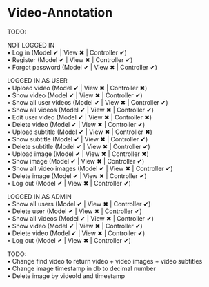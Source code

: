 # Video-Annotation
TODO:

NOT LOGGED IN   
•	Log in (Model ✔ | View ✖ | Controller ✔)   
•	Register (Model ✔ | View ✖ | Controller ✔)  
•	Forgot password (Model ✔ | View ✖ | Controller ✔) 

LOGGED IN AS USER   
•	Upload video (Model ✔ | View ✖ | Controller ✖)   
•	Show video (Model ✔ | View ✖ | Controller ✔)   
•	Show all user videos (Model ✔ | View ✖ | Controller ✔)   
•	Show all videos (Model ✔ | View ✖ | Controller ✔)  
•	Edit user video (Model ✔ | View ✖ | Controller ✖)   
•	Delete video (Model ✔ | View ✖ | Controller ✔)   
•	Upload subtitle (Model ✔ | View ✖ | Controller ✖)   
•	Show subtitle (Model ✔ | View ✖ | Controller ✔)   
•	Delete subtitle (Model ✔ | View ✖ | Controller ✔)   
•	Upload image (Model ✔ | View ✖ | Controller ✖)   
•	Show image (Model ✔ | View ✖ | Controller ✔)   
•	Show all video images (Model ✔ | View ✖ | Controller ✔)   
•	Delete image (Model ✔ | View ✖ | Controller ✔)   
•	Log out (Model ✔ | View ✖ | Controller ✔)   

LOGGED IN AS ADMIN  
•	Show all users (Model ✔ | View ✖ | Controller ✔)   
•	Delete user (Model ✔ | View ✖ | Controller ✔)   
•	Show all videos (Model ✔ | View ✖ | Controller ✔)  
•	Show video (Model ✔ | View ✖ | Controller ✔)   
•	Delete video (Model ✔ | View ✖ | Controller ✔)  
•	Log out (Model ✔ | View ✖ | Controller ✔)   

TODO:   
•	Change find video to return video + video images + video subtitles    
•	Change image timestamp in db to decimal number    
•	Delete image by videoId and timestamp   
